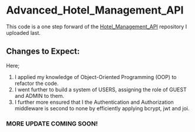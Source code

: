 # Advanced_Hotel_Management_API
This code is a one step forward of the [Hotel_Management_API](https://github.com/Estate360/Hotel_Management_API) repository I uploaded last. 

## Changes to Expect:
Here;
1. I applied my knowledge of Object-Oriented Programming (OOP) to refactor the code.
2. I went further to build a system of USERS, assigning the role of GUEST and ADMIN to them.
3. I further more ensured that I the Authentication and Authorization middleware is second to none by efficiently applying bcrypt, jwt and joi.

### MORE UPDATE COMING SOON!
